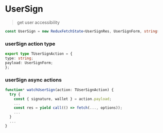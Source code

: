 # UserSign

>  get user accessibility

```typescript
const UserSign = new ReduxFetchState<UserSignRes, UserSignForm, string>('userSign');
```

### userSign action type

```typescript
export type TUserSignAction = {
type: string;
payload: UserSignForm;
};
```

### userSign async actions

```typescript
function* watchUserSign(action: TUserSignAction) {
  try {
    const { signature, wallet } = action.payload;
    ...
    const res = yield call(() => fetch(..., options));
    ...
  }
  ...
}
```
